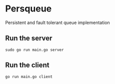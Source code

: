 # Persqueue

Persistent and fault tolerant queue implementation

## Run the server
```
sudo go run main.go server
```

## Run the client
```
go run main.go client
```
